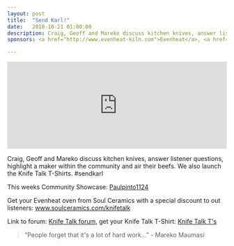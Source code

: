 ```yaml
---
layout: post
title:  "Send Karl!"
date:   2018-10-21 01:00:00
description: Craig, Geoff and Mareko discuss kitchen knives, answer listener questions, highlight a maker within the community and air their beefs.
sponsors: <a href="http://www.evenheat-kiln.com">Evenheat</a>, <a href="https://www.soulceramics.com/knifetalk">Soul Ceramics</a>  

---
```


<iframe frameborder='0' height='200px' scrolling='no' seamless src='https://embed.simplecast.com/0d098e80?color=f5f5f5' width='100%'></iframe>

Craig, Geoff and Mareko discuss kitchen knives, answer listener questions, highlight a maker within the community and air their beefs. We also launch the Knife Talk T-Shirts. #sendkarl 

This weeks Community Showcase:  <a href="https://www.instagram.com/paulpinto1124/">Paulpinto1124</a>  

Get your Evenheat oven from Soul Ceramics with a special discount to out listeners: <a href="https://www.soulceramics.com/knifetalk"> www.soulceramics.com/knifetalk</a>  

Link to forum: <a href="http://forum.knifetalk.net">Knife Talk forum</a>, get your Knife Talk T-Shirt: <a href="https://www.chopknives.com/collections/t-shirts/products/knife-talk-t-shirt">Knife Talk T's</a> 




 


<blockquote class="largeQuote">“People forget that it's a lot of hard work...” - Mareko Maumasi</blockquote>



